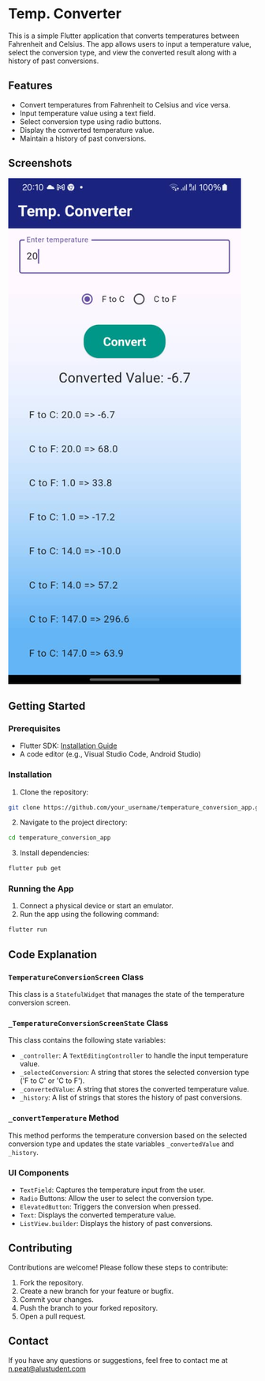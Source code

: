 # Temp. Converter

This is a simple Flutter application that converts temperatures between Fahrenheit and Celsius. The app allows users to input a temperature value, select the conversion type, and view the converted result along with a history of past conversions.

## Features

- Convert temperatures from Fahrenheit to Celsius and vice versa.
- Input temperature value using a text field.
- Select conversion type using radio buttons.
- Display the converted temperature value.
- Maintain a history of past conversions.

## Screenshots

![App Screenshot](screenshot.jpg)

## Getting Started

### Prerequisites

- Flutter SDK: [Installation Guide](https://flutter.dev/docs/get-started/install)
- A code editor (e.g., Visual Studio Code, Android Studio)

### Installation

1. Clone the repository:

```bash
git clone https://github.com/your_username/temperature_conversion_app.git
```

2. Navigate to the project directory:

```bash
cd temperature_conversion_app
```

3. Install dependencies:

```bash
flutter pub get
```

### Running the App

1. Connect a physical device or start an emulator.
2. Run the app using the following command:

```bash
flutter run
```

## Code Explanation

### `TemperatureConversionScreen` Class

This class is a `StatefulWidget` that manages the state of the temperature conversion screen.

### `_TemperatureConversionScreenState` Class

This class contains the following state variables:
- `_controller`: A `TextEditingController` to handle the input temperature value.
- `_selectedConversion`: A string that stores the selected conversion type ('F to C' or 'C to F').
- `_convertedValue`: A string that stores the converted temperature value.
- `_history`: A list of strings that stores the history of past conversions.

### `_convertTemperature` Method

This method performs the temperature conversion based on the selected conversion type and updates the state variables `_convertedValue` and `_history`.

### UI Components

- `TextField`: Captures the temperature input from the user.
- `Radio` Buttons: Allow the user to select the conversion type.
- `ElevatedButton`: Triggers the conversion when pressed.
- `Text`: Displays the converted temperature value.
- `ListView.builder`: Displays the history of past conversions.

## Contributing

Contributions are welcome! Please follow these steps to contribute:

1. Fork the repository.
2. Create a new branch for your feature or bugfix.
3. Commit your changes.
4. Push the branch to your forked repository.
5. Open a pull request.

## Contact

If you have any questions or suggestions, feel free to contact me at n.peat@alustudent.com
